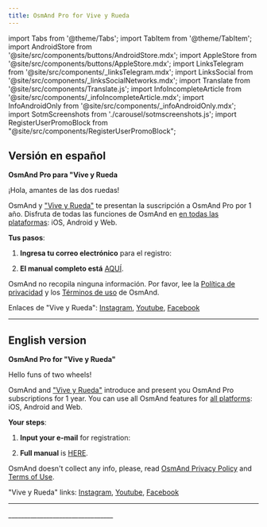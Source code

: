 ```yaml
---
title: OsmAnd Pro for Vive y Rueda
---
```


import Tabs from '@theme/Tabs';
import TabItem from '@theme/TabItem';
import AndroidStore from '@site/src/components/buttons/AndroidStore.mdx';
import AppleStore from '@site/src/components/buttons/AppleStore.mdx';
import LinksTelegram from '@site/src/components/_linksTelegram.mdx';
import LinksSocial from '@site/src/components/_linksSocialNetworks.mdx';
import Translate from '@site/src/components/Translate.js';
import InfoIncompleteArticle from '@site/src/components/_infoIncompleteArticle.mdx';
import InfoAndroidOnly from '@site/src/components/_infoAndroidOnly.mdx';
import SotmScreenshots from './carousel/sotmscreenshots.js';
import RegisterUserPromoBlock from "@site/src/components/RegisterUserPromoBlock";



## Versión en español

**OsmAnd Pro para "Vive y Rueda**

¡Hola, amantes de las dos ruedas!

OsmAnd y ["Vive y Rueda"](https://www.facebook.com/profile.php?id=61565140212038) te presentan la suscripción a OsmAnd Pro por 1 año. Disfruta de todas las funciones de OsmAnd en [en todas las plataformas](https://osmand.net/docs/user/personal/osmand-cloud#cross-platform): iOS, Android y Web.


**Tus pasos**:

1. **Ingresa tu correo electrónico** para el registro:
   
<RegisterUserPromoBlock  promoKey='viveyrueda'/>

<p> </p>

2. **El manual completo está** [AQUÍ](https://osmand.net/promo/manual#versión-en-español).

OsmAnd no recopila ninguna información. Por favor, lee la [Política de privacidad](https://osmand.net/docs/legal/privacy-policy) y los [Términos de uso](https://osmand.net/docs/legal/terms-of-use) de OsmAnd.


Enlaces de "Vive y Rueda": [Instagram](https://www.instagram.com/viveyrueda/), [Youtube](https://www.youtube.com/@ViveyRueda), [Facebook](https://www.facebook.com/profile.php?id=61565140212038)

______________________________

## English version

**OsmAnd Pro for "Vive y Rueda"**

Hello funs of two wheels!

OsmAnd and ["Vive y Rueda"](https://www.facebook.com/profile.php?id=61565140212038) introduce and present you OsmAnd Pro subscriptions for 1 year. 
You can use all OsmAnd features for [all platforms](https://osmand.net/docs/user/personal/osmand-cloud#cross-platform): iOS, Android and Web.

**Your steps**:

1. **Input your e-mail** for registration:
   
<RegisterUserPromoBlock  promoKey='viveyrueda'/>

<p> </p>

2. **Full manual** is [HERE](https://osmand.net/promo/manual#english-version).

OsmAnd doesn't collect any info, please, read [OsmAnd Privacy Policy](https://osmand.net/docs/legal/privacy-policy) and [Terms of Use](https://osmand.net/docs/legal/terms-of-use).

"Vive y Rueda" links: [Instagram](https://www.instagram.com/viveyrueda/), [Youtube](https://www.youtube.com/@ViveyRueda), [Facebook](https://www.facebook.com/profile.php?id=61565140212038)
________________________________

<SotmScreenshots />
_________________________________


<LinksSocial/>
<LinksTelegram/>